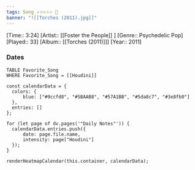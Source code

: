 ```yaml
---
tags: Song ⭐⭐⭐⭐⭐ 💛
banner: "![[Torches (2011).jpg]]"
---
```

[Time:: 3:24]
[Artist:: [[Foster the People]] ]
[Genre:: Psychedelic Pop]
[Played:: 33]
[Album:: [[Torches (2011)]]]
[Year:: 2011]
### Dates
````dataview
TABLE Favorite_Song
WHERE Favorite_Song = [[Houdini]]
````

  ```dataviewjs
const calendarData = { 
	colors: { 
		blue: ["#9ccfd8", "#5BAAB8", "#57A1BB", "#5da8c7", "#3e8fb0"] 
	}, 
	entries: [] 
}; 

for (let page of dv.pages('"Daily Notes"')) { 
	calendarData.entries.push({ 
		date: page.file.name, 
		intensity: page["Houdini"]
	}); 
} 

renderHeatmapCalendar(this.container, calendarData);
```
